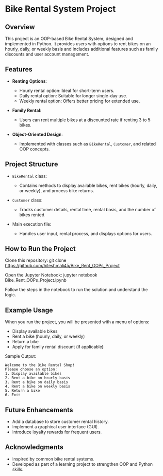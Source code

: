 # Bike Rental System Project

## Overview
This project is an OOP-based Bike Rental System, designed and implemented in Python. It provides users with options to rent bikes on an hourly, daily, or weekly basis and includes additional features such as family discounts and user account management.

## Features

- **Renting Options**:
  - Hourly rental option: Ideal for short-term users.
  - Daily rental option: Suitable for longer single-day use.
  - Weekly rental option: Offers better pricing for extended use.

- **Family Rental**:
  - Users can rent multiple bikes at a discounted rate if renting 3 to 5 bikes.

- **Object-Oriented Design**:
  - Implemented with classes such as `BikeRental`, `Customer`, and related OOP concepts.

## Project Structure

- `BikeRental` class:
  - Contains methods to display available bikes, rent bikes (hourly, daily, or weekly), and process bike returns.

- `Customer` class:
  - Tracks customer details, rental time, rental basis, and the number of bikes rented.

- Main execution file:
  - Handles user input, rental process, and displays options for users.

## How to Run the Project
Clone this repository: git clone https://github.com/hiteshmali45/Bike_Rent_OOPs_Project

Open the Jupyter Notebook: jupyter notebook Bike_Rent_OOPs_Project.ipynb

Follow the steps in the notebook to run the solution and understand the logic.
## Example Usage
When you run the project, you will be presented with a menu of options:

- Display available bikes
- Rent a bike (hourly, daily, or weekly)
- Return a bike
- Apply for family rental discount (if applicable)

Sample Output:
```
Welcome to the Bike Rental Shop!
Please choose an option:
1. Display available bikes
2. Rent a bike on hourly basis
3. Rent a bike on daily basis
4. Rent a bike on weekly basis
5. Return a bike
6. Exit
```

## Future Enhancements
- Add a database to store customer rental history.
- Implement a graphical user interface (GUI).
- Introduce loyalty rewards for frequent users.

## Acknowledgments
- Inspired by common bike rental systems.
- Developed as part of a learning project to strengthen OOP and Python skills.


